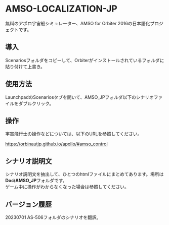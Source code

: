 # AMSO-LOCALIZATION-JP

無料のアポロ宇宙船シミュレーター、AMSO for Orbiter 2016の日本語化プロジェクトです。

## 導入

Scenariosフォルダをコピーして、Orbiterがインストールされているフォルダに貼り付けて上書き。

## 使用方法

LaunchpadのScenariosタブを開いて、AMSO_JPフォルダ以下のシナリオファイルをダブルクリック。

## 操作

宇宙飛行士の操作などについては、以下のURLを参照してください。

https://orbinautjp.github.io/apollo/#amso_control

## シナリオ説明文

シナリオ説明文を抽出して、ひとつのhtmlファイルにまとめてあります。場所は**Doc\AMSO_JP**フォルダです。  
ゲーム中に操作がわからなくなった場合は参照してください。

## バージョン履歴

20230701
AS-506フォルダのシナリオを翻訳。
